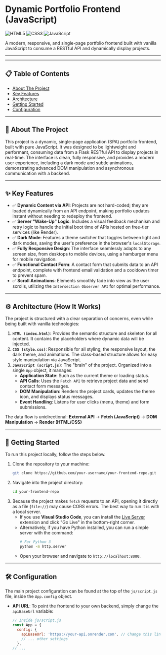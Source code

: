 # Dynamic Portfolio Frontend (JavaScript)

![HTML5](https://img.shields.io/badge/Language-HTML5-orange?style=for-the-badge&logo=html5)
![CSS3](https://img.shields.io/badge/Style-CSS3-blue?style=for-the-badge&logo=css3)
![JavaScript](https://img.shields.io/badge/Language-JavaScript-yellow?style=for-the-badge&logo=javascript)

A modern, responsive, and single-page portfolio frontend built with vanilla JavaScript to consume a RESTful API and dynamically display projects.

---

[<!-- Megatrends -->](https://s1.ezgif.com/tmp/ezgif-1bf71e3133e4c3.gif)

---

## 📋 Table of Contents

*   [About The Project](#-about-the-project)
*   [Key Features](#-key-features)
*   [Architecture](#️-architecture-how-it-works)
*   [Getting Started](#-getting-started)
*   [Configuration](#️-configuration)

---

## 📖 About The Project

This project is a dynamic, single-page application (SPA) portfolio frontend, built with pure JavaScript. It was designed to be lightweight and performant, consuming data from a Flask RESTful API to display projects in real-time. The interface is clean, fully responsive, and provides a modern user experience, including a dark mode and subtle animations, demonstrating advanced DOM manipulation and asynchronous communication with a backend.

---

## ✨ Key Features

*   ✅ **Dynamic Content via API**: Projects are not hard-coded; they are loaded dynamically from an API endpoint, making portfolio updates instant without needing to redeploy the frontend.
*   ✅ **Server "Wake-Up" Logic**: Includes a visual feedback mechanism and retry logic to handle the initial boot time of APIs hosted on free-tier services (like Render).
*   ✅ **Dark Mode**: Features a theme switcher that toggles between light and dark modes, saving the user's preference in the browser's `localStorage`.
*   ✅ **Fully Responsive Design**: The interface seamlessly adapts to any screen size, from desktops to mobile devices, using a hamburger menu for mobile navigation.
*   ✅ **Functional Contact Form**: A contact form that submits data to an API endpoint, complete with frontend email validation and a cooldown timer to prevent spam.
*   ✅ **Scroll Animations**: Elements smoothly fade into view as the user scrolls, utilizing the `Intersection Observer API` for optimal performance.

---

## ⚙️ Architecture (How It Works)

The project is structured with a clear separation of concerns, even while being built with vanilla technologies:

1.  **`HTML (index.html)`**: Provides the semantic structure and skeleton for all content. It contains the placeholders where dynamic data will be injected.
2.  **`CSS (style.css)`**: Responsible for all styling, the responsive layout, the dark theme, and animations. The class-based structure allows for easy style manipulation via JavaScript.
3.  **`JavaScript (script.js)`**: The "brain" of the project. Organized into a single `App` object, it manages:
    *   **Application State**: Such as the current theme or loading status.
    *   **API Calls**: Uses the `Fetch API` to retrieve project data and send contact form messages.
    *   **DOM Manipulation**: Renders the project cards, updates the theme icon, and displays status messages.
    *   **Event Handling**: Listens for user clicks (menu, theme) and form submissions.

The data flow is unidirectional:
**External API** → **Fetch (JavaScript)** → **DOM Manipulation** → **Render (HTML/CSS)**

---

## 🚀 Getting Started

To run this project locally, follow the steps below.

1.  Clone the repository to your machine:
    ```sh
    git clone https://github.com/your-username/your-frontend-repo.git
    ```
2.  Navigate into the project directory:
    ```sh
    cd your-frontend-repo
    ```
3.  Because the project makes `fetch` requests to an API, opening it directly as a file (`file://`) may cause CORS errors. The best way to run it is with a local server.
    *   If you use **Visual Studio Code**, you can install the [Live Server](https://marketplace.visualstudio.com/items?itemName=ritwickdey.LiveServer) extension and click "Go Live" in the bottom-right corner.
    *   Alternatively, if you have Python installed, you can run a simple server with the command:
        ```sh
        # For Python 3
        python -m http.server
        ```
    *   Open your browser and navigate to `http://localhost:8000`.

---

## 🛠️ Configuration

The main project configuration can be found at the top of the `js/script.js` file, inside the `App.config` object.

*   **API URL**: To point the frontend to your own backend, simply change the `apiBaseUrl` variable:
    ```javascript
    // Inside js/script.js
    const App = {
      config: {
        apiBaseUrl: 'https://your-api.onrender.com', // Change this line
        // ... other settings
      },
    // ...
    ```
